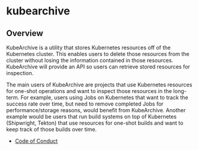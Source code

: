 # kubearchive

## Overview
KubeArchive is a utility that stores Kubernetes resources off of the
Kubernetes cluster. This enables users to delete those resources from
the cluster without losing the information contained in those resources.
KubeArchive will provide an API so users can retrieve stored resources
for inspection.

The main users of KubeArchive are projects that use Kubernetes resources
for one-shot operations and want to inspect those resources in the long-term.
For example, users using Jobs on Kubernetes that want to track the success
rate over time, but need to remove completed Jobs for performance/storage
reasons, would benefit from KubeArchive. Another example would be users
that run build systems on top of Kubernetes (Shipwright, Tekton) that use
resources for one-shot builds and want to keep track of those builds over time.

* [Code of Conduct](./CODE_OF_CONDUCT.md)
